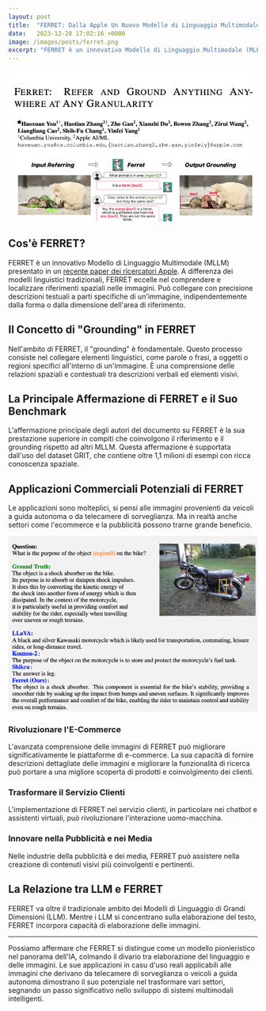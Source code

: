 ```yaml
---
layout: post
title:  "FERRET: Dalla Apple Un Nuovo Modello di Linguaggio Multimodale Avanzato"
date:   2023-12-28 17:02:16 +0000
image: /images/posts/ferret.png
excerpt: "FERRET è un innovativo Modello di Linguaggio Multimodale (MLLM) che eccelle nel comprendere e localizzare riferimenti spaziali nelle immagini"
---
```


![preview image](/images/posts/ferret.png)


## Cos'è FERRET?

FERRET è un innovativo Modello di Linguaggio Multimodale (MLLM) presentato in un [recente paper dei ricercatori Apple](https://arxiv.org/pdf/2310.07704.pdf). A differenza dei modelli linguistici tradizionali, FERRET eccelle nel comprendere e localizzare riferimenti spaziali nelle immagini. Può collegare con precisione descrizioni testuali a parti specifiche di un'immagine, indipendentemente dalla forma o dalla dimensione dell'area di riferimento.

## Il Concetto di "Grounding" in FERRET

Nell'ambito di FERRET, il "grounding" è fondamentale. Questo processo consiste nel collegare elementi linguistici, come parole o frasi, a oggetti o regioni specifici all'interno di un'immagine. È una comprensione delle relazioni spaziali e contestuali tra descrizioni verbali ed elementi visivi.

## La Principale Affermazione di FERRET e il Suo Benchmark

L'affermazione principale degli autori del documento su FERRET è la sua prestazione superiore in compiti che coinvolgono il riferimento e il grounding rispetto ad altri MLLM. Questa affermazione è supportata dall'uso del dataset GRIT, che contiene oltre 1,1 milioni di esempi con ricca conoscenza spaziale.

## Applicazioni Commerciali Potenziali di FERRET

Le applicazioni sono molteplici, si pensi alle immagini provenienti da veicoli a guida autonoma o da telecamere di sorveglianza. Ma in realtà anche settori come l'ecommerce e la pubblicità possono trarne grande beneficio.

![Analisi di una foto di una motocicletta](/images/posts/ferret-bike.png)

### Rivoluzionare l'E-Commerce

L'avanzata comprensione delle immagini di FERRET può migliorare significativamente le piattaforme di e-commerce. La sua capacità di fornire descrizioni dettagliate delle immagini e migliorare la funzionalità di ricerca può portare a una migliore scoperta di prodotti e coinvolgimento dei clienti.

### Trasformare il Servizio Clienti

L'implementazione di FERRET nel servizio clienti, in particolare nei chatbot e assistenti virtuali, può rivoluzionare l'interazione uomo-macchina.

### Innovare nella Pubblicità e nei Media

Nelle industrie della pubblicità e dei media, FERRET può assistere nella creazione di contenuti visivi più coinvolgenti e pertinenti.

## La Relazione tra LLM e FERRET

FERRET va oltre il tradizionale ambito dei Modelli di Linguaggio di Grandi Dimensioni (LLM). Mentre i LLM si concentrano sulla elaborazione del testo, FERRET incorpora capacità di elaborazione delle immagini.

---

Possiamo affermare che FERRET si distingue come un modello pionieristico nel panorama dell'IA, colmando il divario tra elaborazione del linguaggio e delle immagini. Le sue applicazioni in casu d'uso reali applicabili alle immagini che derivano da telecamere di sorveglianza o veicoli a guida autonoma dimostrano il suo potenziale nel trasformare vari settori, segnando un passo significativo nello sviluppo di sistemi multimodali intelligenti.